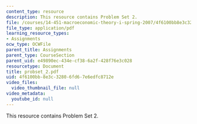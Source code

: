 ```yaml
---
content_type: resource
description: This resource contains Problem Set 2.
file: /courses/14-451-macroeconomic-theory-i-spring-2007/4f6100bb8e3c32806fd67e6edfc8712e_probset_2.pdf
file_type: application/pdf
learning_resource_types:
- Assignments
ocw_type: OCWFile
parent_title: Assignments
parent_type: CourseSection
parent_uid: e49890ec-434e-cf38-6a2f-428f76e3c028
resourcetype: Document
title: probset_2.pdf
uid: 4f6100bb-8e3c-3280-6fd6-7e6edfc8712e
video_files:
  video_thumbnail_file: null
video_metadata:
  youtube_id: null
---
```

This resource contains Problem Set 2.

